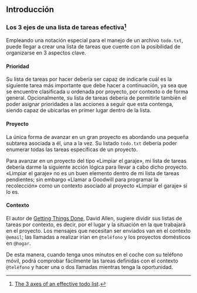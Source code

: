 [//]: # (Filename: introduccion.md)
[//]: # (Author: Iván Ruvalcaba)
[//]: # (Contact: <ivanruvalcaba[at]disroot[dot]org>)
[//]: # (Created: 12 oct 2019 14:05:54)
[//]: # (Last Modified: 13 oct 2019 13:11:20)

## Introducción

### Los 3 ejes de una lista de tareas efectiva[^3-axes-effective-todo-list]

Empleando una notación especial para el manejo de un archivo `todo.txt`,
puede llegar a crear una lista de tareas que cuente con la posibilidad
de organizarse en 3 aspectos clave.

#### Prioridad

Su lista de tareas por hacer debería ser capaz de indicarle cuál es la
siguiente tarea más importante que debe hacer a continuación, ya sea que
se encuentre clasificada u ordenada por proyecto, por contexto o de
forma general. Opcionalmente, su lista de tareas debería de permitirle
también el poder asignar prioridades a las acciones a seguir que esta
contenga, siendo capaz de ubicarlas en primer lugar dentro de la lista.

#### Proyecto

La única forma de avanzar en un gran proyecto es abordando una pequeña
subtarea asociada a él, una a la vez. Su listado `todo.txt` debería
poder enumerar todas las tareas específicas de un proyecto.

Para avanzar en un proyecto del tipo «Limpiar el garaje», mi lista de
tareas debería darme la siguiente acción lógica para llevar a cabo dicho
proyecto. «Limpiar el garaje» no es un buen elemento dentro de mi lista
de tareas pendientes; sin embargo «Llamar a Goodwill para programar la
recolección» como un contexto asociado al proyecto «Limpiar el garaje»
sí lo es.

#### Contexto

El autor de [Getting Things Done][getting_things_done], David Allen,
sugiere dividir sus listas de tareas por contexto, es decir, por el
lugar y la situación en la que trabajará en el proyecto. Los mensajes
que necesitan ser enviados van en el contexto `@email`; las llamadas a
realizar irían en `@teléfono` y los proyectos domésticos en `@hogar`.

De esta manera, cuando tenga unos minutos en el coche con su teléfono
móvil, podrá comprobar fácilmente las tareas definidas con el contexto
`@teléfono` y hacer una o dos llamadas mientras tenga la oportunidad.

[getting_things_done]: https://es.wikipedia.org/wiki/Getting_Things_Done

[^3-axes-effective-todo-list]: [The 3 axes of an effective todo list](https://github.com/todotxt/todo.txt#the-3-axes-of-an-effective-todo-list).
